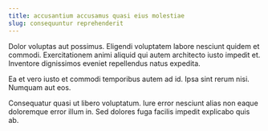 ```yaml
---
title: accusantium accusamus quasi eius molestiae
slug: consequuntur reprehenderit
---
```


Dolor voluptas aut possimus. Eligendi voluptatem labore nesciunt quidem et commodi. Exercitationem animi aliquid qui autem architecto iusto impedit et. Inventore dignissimos eveniet repellendus natus expedita.

Ea et vero iusto et commodi temporibus autem ad id. Ipsa sint rerum nisi. Numquam aut eos.

Consequatur quasi ut libero voluptatum. Iure error nesciunt alias non eaque doloremque error illum in. Sed dolores fuga facilis impedit explicabo quis ab.
